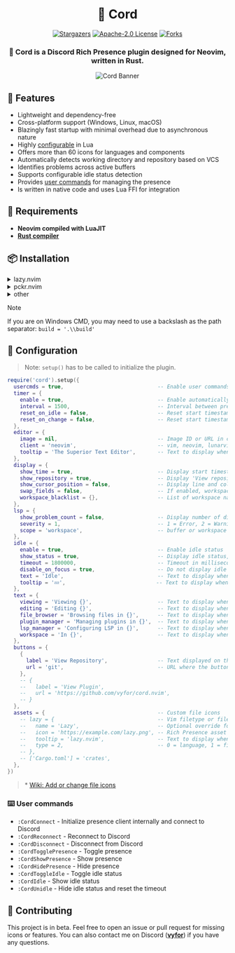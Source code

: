 <div align="center">
  <h1>🧩 <strong>Cord</strong></h1>
  <div>
    <a href="https://github.com/vyfor/cord.nvim/stargazers"><img src="https://img.shields.io/github/stars/vyfor/cord.nvim?style=for-the-badge" alt="Stargazers"></a>
    <a href="https://github.com/vyfor/cord.nvim/blob/master/LICENSE"><img src="https://img.shields.io/github/license/vyfor/cord.nvim?style=for-the-badge" alt="Apache-2.0 License"></a>
    <a href="https://github.com/vyfor/cord.nvim/forks"><img src="https://img.shields.io/github/forks/vyfor/cord.nvim?style=for-the-badge" alt="Forks"></a>
  </div>
  <h3>🚀 <strong>Cord</strong> is a Discord Rich Presence plugin designed for Neovim, written in Rust.</h3>
  <img src="https://github.com/vyfor/cord.nvim/assets/92883017/6ff91794-7264-485e-b82b-87926d7d5013" alt="Cord Banner">
</div>

## 💎 Features
- Lightweight and dependency-free
- Cross-platform support (Windows, Linux, macOS)
- Blazingly fast startup with minimal overhead due to asynchronous nature
- Highly [configurable](#-configuration) in Lua
- Offers more than 60 icons for languages and components
- Automatically detects working directory and repository based on VCS
- Identifies problems across active buffers
- Supports configurable idle status detection
- Provides [user commands](#%EF%B8%8F-user-commands) for managing the presence
- Is written in native code and uses Lua FFI for integration

## 🔌 Requirements
- **Neovim compiled with LuaJIT**
- **[Rust compiler](https://www.rust-lang.org/tools/install)**

## 📦 Installation
<details>
  <summary>lazy.nvim</summary>

  ```lua
  {
    'vyfor/cord.nvim',
    build = './build',
    event = 'VeryLazy',
    opts = {},
  }
  ```
</details>

<details>
  <summary>pckr.nvim</summary>

  ```lua
  {
    'vyfor/cord.nvim',
    run = './build',
  }
  ```
</details>

<details>
  <summary>other</summary>
  <p>Same steps apply to other plugin managers. Just make sure to add or run this build command:</p>

  ```sh
  ./build
  ```
</details>

> [!NOTE] 
> If you are on Windows CMD, you may need to use a backslash as the path separator: `build = '.\\build'`

## 🔧 Configuration
> Note: `setup()` has to be called to initialize the plugin.
```lua
require('cord').setup({
  usercmds = true,                              -- Enable user commands
  timer = {
    enable = true,                              -- Enable automatically updating presence
    interval = 1500,                            -- Interval between presence updates in milliseconds (min 500)
    reset_on_idle = false,                      -- Reset start timestamp on idle
    reset_on_change = false,                    -- Reset start timestamp on presence change
  },
  editor = {
    image = nil,                                -- Image ID or URL in case a custom client id is provided
    client = 'neovim',                          -- vim, neovim, lunarvim, nvchad, astronvim or your application's client id
    tooltip = 'The Superior Text Editor',       -- Text to display when hovering over the editor's image
  },
  display = {
    show_time = true,                           -- Display start timestamp
    show_repository = true,                     -- Display 'View repository' button linked to repository url, if any
    show_cursor_position = false,               -- Display line and column number of cursor's position
    swap_fields = false,                        -- If enabled, workspace is displayed first
    workspace_blacklist = {},                   -- List of workspace names to hide
  },
  lsp = {
    show_problem_count = false,                 -- Display number of diagnostics problems
    severity = 1,                               -- 1 = Error, 2 = Warning, 3 = Info, 4 = Hint
    scope = 'workspace',                        -- buffer or workspace
  },
  idle = {
    enable = true,                              -- Enable idle status
    show_status = true,                         -- Display idle status, disable to hide the rich presence on idle
    timeout = 1800000,                          -- Timeout in milliseconds after which the idle status is set, 0 to display immediately
    disable_on_focus = true,                    -- Do not display idle status when neovim is focused
    text = 'Idle',                              -- Text to display when idle
    tooltip = '💤',                             -- Text to display when hovering over the idle image
  },
  text = {
    viewing = 'Viewing {}',                     -- Text to display when viewing a readonly file
    editing = 'Editing {}',                     -- Text to display when editing a file
    file_browser = 'Browsing files in {}',      -- Text to display when browsing files (Empty string to disable)
    plugin_manager = 'Managing plugins in {}',  -- Text to display when managing plugins (Empty string to disable)
    lsp_manager = 'Configuring LSP in {}',      -- Text to display when managing LSP servers (Empty string to disable)
    workspace = 'In {}',                        -- Text to display when in a workspace (Empty string to disable)
  },
  buttons = {
    {
      label = 'View Repository',                -- Text displayed on the button
      url = 'git',                              -- URL where the button leads to ('git' = automatically fetch Git repository URL)
    },
    -- {
    --   label = 'View Plugin',
    --   url = 'https://github.com/vyfor/cord.nvim',
    -- }
  },
  assets = {                                    -- Custom file icons
    -- lazy = {                                 -- Vim filetype or file name or file extension = table or string (see wiki)*
    --   name = 'Lazy',                         -- Optional override for the icon name, redundant for language types
    --   icon = 'https://example.com/lazy.png', -- Rich Presence asset name or URL
    --   tooltip = 'lazy.nvim',                 -- Text to display when hovering over the icon
    --   type = 2,                              -- 0 = language, 1 = file browser, 2 = plugin manager, 3 = lsp manager; defaults to language
    -- },
    -- ['Cargo.toml'] = 'crates',
  },
})
```
> \* [Wiki: Add or change file icons](https://github.com/vyfor/cord.nvim/wiki/Add-or-change-file-icons)

### ⌨️ User commands
- `:CordConnect`        - Initialize presence client internally and connect to Discord
- `:CordReconnect`      - Reconnect to Discord
- `:CordDisconnect`     - Disconnect from Discord
- `:CordTogglePresence` - Toggle presence
- `:CordShowPresence`   - Show presence
- `:CordHidePresence`   - Hide presence
- `:CordToggleIdle`     - Toggle idle status
- `:CordIdle`           - Show idle status
- `:CordUnidle`         - Hide idle status and reset the timeout

## 🌱 Contributing
This project is in beta. Feel free to open an issue or pull request for missing icons or features. You can also contact me on Discord (**[vyfor](https://discord.com/users/446729269872427018)**) if you have any questions.

